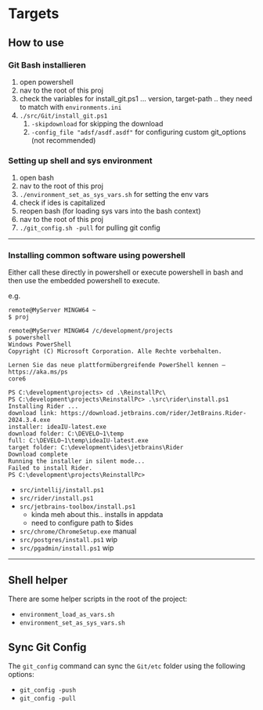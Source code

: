 # Targets

## How to use
### Git Bash installieren
1. open powershell 
2. nav to the root of this proj
3. check the variables for install_git.ps1 ... version, target-path .. they need to match with ```environments.ini```
4. ```./src/Git/install_git.ps1```
     1. ``-skipdownload`` for skipping the download
     2. ``-config_file "adsf/asdf.asdf"`` for configuring custom git_options (not recommended)
### Setting up shell and sys environment
1. open bash
2. nav to the root of this proj
3. ``./environment_set_as_sys_vars.sh`` for setting the env vars
4. check if ides is capitalized
5. reopen bash (for loading sys vars into the bash context)
6. nav to the root of this proj
7. ``./git_config.sh -pull`` for pulling git config
---

### Installing common software using powershell
Either call these directly in powershell or execute powershell in
bash and then use the embedded powershell to execute.

e.g.
```terminal
remote@MyServer MINGW64 ~
$ proj

remote@MyServer MINGW64 /c/development/projects
$ powershell
Windows PowerShell
Copyright (C) Microsoft Corporation. Alle Rechte vorbehalten.

Lernen Sie das neue plattformübergreifende PowerShell kennen – https://aka.ms/ps
core6

PS C:\development\projects> cd .\ReinstallPc\
PS C:\development\projects\ReinstallPc> .\src\rider\install.ps1
Installing Rider ...
download link: https://download.jetbrains.com/rider/JetBrains.Rider-2024.3.4.exe
installer: ideaIU-latest.exe
download folder: C:\DEVELO~1\temp
full: C:\DEVELO~1\temp\ideaIU-latest.exe
target folder: C:\development\ides\jetbrains\Rider
Download complete
Running the installer in silent mode...
Failed to install Rider.
PS C:\development\projects\ReinstallPc> 
```   

- ```src/intellij/install.ps1```
- ```src/rider/install.ps1```
- ```src/jetbrains-toolbox/install.ps1```
     - kinda meh about this.. installs in appdata
     - need to configure path to $ides
- ```src/chrome/ChromeSetup.exe``` manual
- ```src/postgres/install.ps1``` wip
- ```src/pgadmin/install.ps1``` wip
---
## Shell helper

There are some helper scripts in the root of the project:

- ``environment_load_as_vars.sh``
- ``environment_set_as_sys_vars.sh``

## Sync Git Config

The ```git_config``` command can sync the ```Git/etc``` folder using the following options:

- ``git_config -push``
- ``git_config -pull``